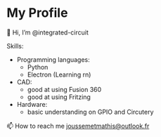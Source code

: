 # My Profile
👋 Hi, I’m @integrated-circuit

Skills:
- Programming languages:
  - Python
  - Electron (Learning rn)
- CAD:
  - good at using Fusion 360
  - good at using Fritzing
- Hardware:
  - basic understanding on GPIO and Circutery  
 

📫 How to reach me joussemetmathis@outlook.fr
